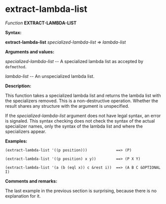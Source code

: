 extract-lambda-list
===================

*Function* **EXTRACT-LAMBDA-LIST**

**Syntax:**

**extract-lambda-list** *specialized-lambda-list* => *lambda-list*

**Arguments and values:**

*specialized-lambda-list* -- A specialized lambda list as accepted by `defmethod`.

*lambda-list* -- An unspecialized lambda list.

**Description:**

This function takes a specialized lambda list and returns the lambda list with the specializers removed. This is a non-destructive operation. Whether the result shares any structure with the argument is unspecified.

If the *specialized-lambda-list* argument does not have legal syntax, an error is signaled. This syntax checking does not check the syntax of the actual specializer names, only the syntax of the lambda list and where the specializers appear.

**Examples:**

    (extract-lambda-list '((p position)))             ==> (P)

    (extract-lambda-list '((p position) x y))         ==> (P X Y)

    (extract-lambda-list '(a (b (eql x)) c &rest i))  ==> (A B C &OPTIONAL I)

**Comments and remarks:**

The last example in the previous section is surprising, because there is no explanation for it.
